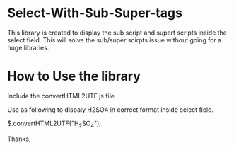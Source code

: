 Select-With-Sub-Super-tags
==========================
This library is created to display the sub script and supert scripts inside the select field.   This will solve the sub/super scirpts issue without going for a huge libraries.

How to Use the library
==========================
Include the convertHTML2UTF.js file

Use as following to dispaly H2SO4 in correct format inside select field.

$.convertHTML2UTF("H<sub>2</sub>SO<sub>4</sub>");

Thanks,
